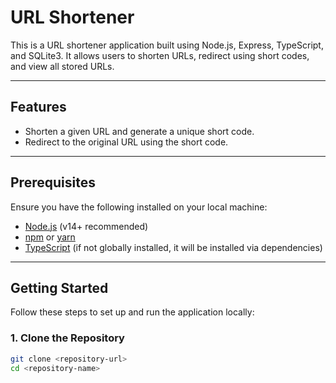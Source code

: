 # URL Shortener

This is a URL shortener application built using Node.js, Express, TypeScript, and SQLite3. It allows users to shorten URLs, redirect using short codes, and view all stored URLs.

---

## Features

- Shorten a given URL and generate a unique short code.
- Redirect to the original URL using the short code.

---

## Prerequisites

Ensure you have the following installed on your local machine:

- [Node.js](https://nodejs.org/) (v14+ recommended)
- [npm](https://www.npmjs.com/) or [yarn](https://yarnpkg.com/)
- [TypeScript](https://www.typescriptlang.org/) (if not globally installed, it will be installed via dependencies)

---

## Getting Started

Follow these steps to set up and run the application locally:

### 1. Clone the Repository

```bash
git clone <repository-url>
cd <repository-name>
```
